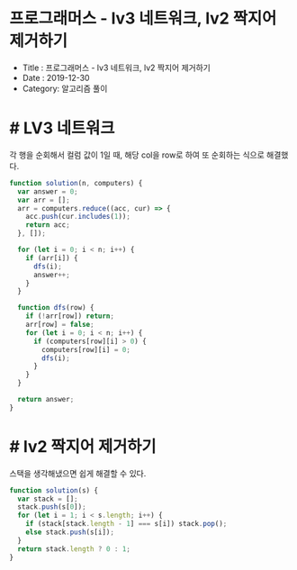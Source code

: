 # 프로그래머스 - lv3 네트워크, lv2 짝지어 제거하기

- Title : 프로그래머스 - lv3 네트워크, lv2 짝지어 제거하기
- Date : 2019-12-30
- Category: 알고리즘 풀이

# # LV3 네트워크

각 행을 순회해서 컬럼 값이 1일 때, 해당 col을 row로 하여 또 순회하는 식으로 해결했다.

```javascript
function solution(n, computers) {
  var answer = 0;
  var arr = [];
  arr = computers.reduce((acc, cur) => {
    acc.push(cur.includes(1));
    return acc;
  }, []);

  for (let i = 0; i < n; i++) {
    if (arr[i]) {
      dfs(i);
      answer++;
    }
  }

  function dfs(row) {
    if (!arr[row]) return;
    arr[row] = false;
    for (let i = 0; i < n; i++) {
      if (computers[row][i] > 0) {
        computers[row][i] = 0;
        dfs(i);
      }
    }
  }

  return answer;
}
```

# # lv2 짝지어 제거하기

스택을 생각해냈으면 쉽게 해결할 수 있다.

```javascript
function solution(s) {
  var stack = [];
  stack.push(s[0]);
  for (let i = 1; i < s.length; i++) {
    if (stack[stack.length - 1] === s[i]) stack.pop();
    else stack.push(s[i]);
  }
  return stack.length ? 0 : 1;
}
```
